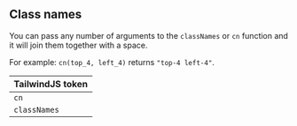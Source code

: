 ## Class names

You can pass any number of arguments to the `classNames` or `cn` function and it will join them together with a space.

For example: `cn(top_4, left_4)` returns `"top-4 left-4"`.

| TailwindJS token |
| ---------------- |
| `cn`             |
| `classNames`     |
